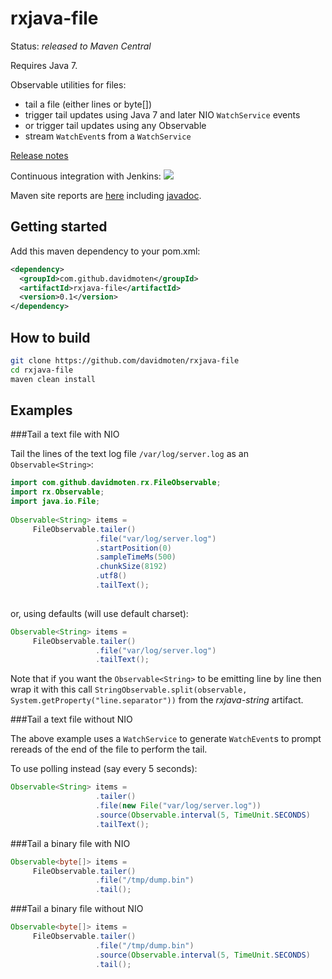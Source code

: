 rxjava-file
===========

Status: *released to Maven Central*

Requires Java 7.

Observable utilities for files:
* tail a file (either lines or byte[]) 
* trigger tail updates using Java 7 and later NIO ```WatchService``` events
* or trigger tail updates using any Observable
* stream ```WatchEvent```s from a ```WatchService```

[Release notes](http://davidmoten.github.io/rxjava-file/RELEASE_NOTES.md)

Continuous integration with Jenkins: <a href="https://xuml-tools.ci.cloudbees.com/"><img src="https://xuml-tools.ci.cloudbees.com/job/rxjava-file/badge/icon"/></a>

Maven site reports are [here](http://davidmoten.github.io/rxjava-file/index.html) including [javadoc](http://davidmoten.github.io/rxjava-file/apidocs/index.html).

Getting started
----------------
Add this maven dependency to your pom.xml:
```xml
<dependency>
  <groupId>com.github.davidmoten</groupId>
  <artifactId>rxjava-file</artifactId>
  <version>0.1</version>
</dependency>
```

How to build
----------------

```bash
git clone https://github.com/davidmoten/rxjava-file
cd rxjava-file
maven clean install 
```

Examples
--------------

###Tail a text file with NIO

Tail the lines of the text log file ```/var/log/server.log``` as an ```Observable<String>```:

```java
import com.github.davidmoten.rx.FileObservable;
import rx.Observable;
import java.io.File; 
 
Observable<String> items = 
     FileObservable.tailer()
                   .file("var/log/server.log")
                   .startPosition(0)
                   .sampleTimeMs(500)
                   .chunkSize(8192)
                   .utf8()
                   .tailText();
                     
```
or, using defaults (will use default charset):
```java
Observable<String> items = 
     FileObservable.tailer()
                   .file("var/log/server.log")
                   .tailText();
```

Note that if you want the ```Observable<String>``` to be emitting line by line then wrap 
it with this call ```StringObservable.split(observable, System.getProperty("line.separator"))``` from the *rxjava-string* artifact.

###Tail a text file without NIO

The above example uses a ```WatchService``` to generate ```WatchEvent```s to prompt rereads of the end of the file to perform the tail.

To use polling instead (say every 5 seconds):

```java
Observable<String> items = 
                   .tailer()
                   .file(new File("var/log/server.log"))
                   .source(Observable.interval(5, TimeUnit.SECONDS)
                   .tailText();
```

###Tail a binary file with NIO
```java
Observable<byte[]> items = 
     FileObservable.tailer()
                   .file("/tmp/dump.bin")
                   .tail();
```

###Tail a binary file without NIO
```java
Observable<byte[]> items = 
     FileObservable.tailer()
                   .file("/tmp/dump.bin")
                   .source(Observable.interval(5, TimeUnit.SECONDS)
                   .tail();
```


